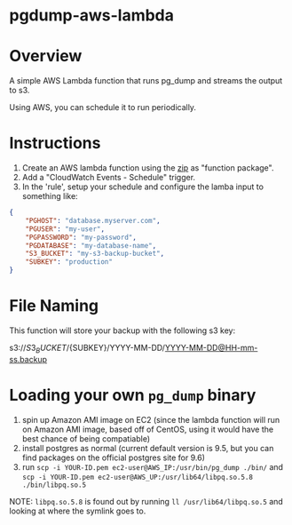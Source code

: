 # pgdump-aws-lambda

# Overview

A simple AWS Lambda function that runs pg_dump and streams the output to s3.

Using AWS, you can schedule it to run periodically.


# Instructions

1. Create an AWS lambda function using the [zip](https://github.com/jameshy/pgdump-aws-lambda/releases/download/v0.0.2/pgdump-aws-lambda.zip) as "function package".
2. Add a "CloudWatch Events - Schedule" trigger.
3. In the 'rule', setup your schedule and configure the lamba input to something like:
```json
{
    "PGHOST": "database.myserver.com",
    "PGUSER": "my-user",
    "PGPASSWORD": "my-password",
    "PGDATABASE": "my-database-name",
    "S3_BUCKET": "my-s3-backup-bucket",
    "SUBKEY": "production"
}
```

# File Naming

This function will store your backup with the following s3 key:

s3://${S3_BUCKET}/${SUBKEY}/YYYY-MM-DD/YYYY-MM-DD@HH-mm-ss.backup

# Loading your own `pg_dump` binary
1. spin up Amazon AMI image on EC2 (since the lambda function will run
   on Amazon AMI image, based off of CentOS, using it would have the
best chance of being compatiable)
2. install postgres as normal (current default version is 9.5, but you can find
   packages on the official postgres site for 9.6)
3. run `scp -i YOUR-ID.pem ec2-user@AWS_IP:/usr/bin/pg_dump ./bin/` and `scp -i YOUR-ID.pem ec2-user@AWS_UP:/usr/lib64/libpq.so.5.8 ./bin/libpq.so.5`

NOTE: `libpq.so.5.8` is found out by running `ll /usr/lib64/libpq.so.5`
and looking at where the symlink goes to.

